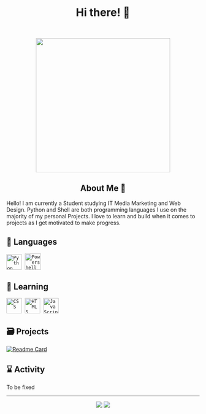 <h1 align="center"> Hi there! 👋 </h1>
</p>
<br>
<p align="center">
<img src="https://camo.githubusercontent.com/58f71a9ec5a0bf923aa3d137cb7445918fdedd8773175e42d9283f762134959b/68747470733a2f2f692e6962622e636f2f574476633868672f657a6769662d312d623535366435383836662e676966" align="center" width="350">
	</p>

<h2 align="center"> About Me 📔 </h2>

Hello! I am currently a Student studying IT Media Marketing and Web Design.
Python and Shell are both programming languages I use on the majority of my personal Projects.
I love to learn and build when it comes to projects as I get motivated to make progress.


## 📜 Languages

<code><img src="https://i.pinimg.com/originals/95/91/ed/9591ed82caa8d20c30db96cb7298d3a9.png" alt="Python" width="40" height="40" /></code>&nbsp;
<code><img src="https://upload.wikimedia.org/wikipedia/commons/2/2f/PowerShell_5.0_icon.png" alt="Powershell" width="42" height="42" /></code>&nbsp;
			
## 📃 Learning

<code><img src="https://cdn.jsdelivr.net/gh/devicons/devicon/icons/css3/css3-plain.svg" alt="CSS" width="40" height="40" /></code>&nbsp;
<code><img src="https://cdn.jsdelivr.net/gh/devicons/devicon/icons/html5/html5-original.svg" alt="HTML 5" width="40" height="40" /></code>&nbsp;
<code><img src="https://cdn.jsdelivr.net/gh/devicons/devicon/icons/javascript/javascript-original.svg" alt="JavaScript" width="40" height="40" /></code>&nbsp;

## 🗃️ Projects

[![Readme Card](https://github-readme-stats.vercel.app/api/pin/?username=Derisorant&repo=Build&theme=github_dark)](https://github.com/Derisorant/Build)

## ⌛ Activity

To be fixed

---

<p align="center"> 
		<img src ="https://img.shields.io/github/last-commit/Derisorant/derisorant?color=ff69b4&label=Last%20Commit"> 
		<img src ="https://komarev.com/ghpvc/?username=Derisorant&label=Profile%20views&color=ff69b4&style=flat"
			 </p>
	
